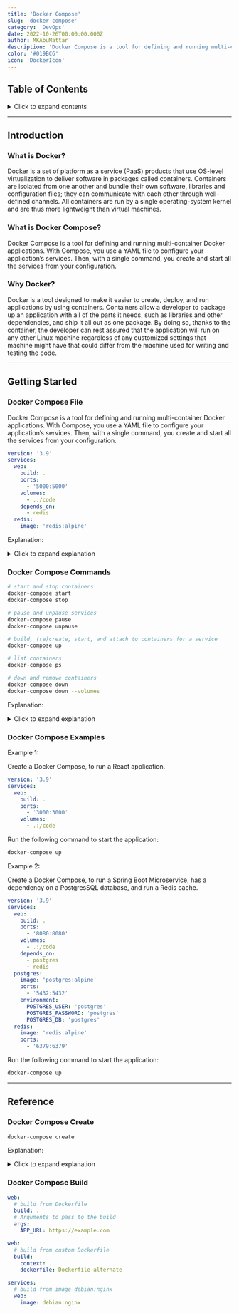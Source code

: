 ```yaml
---
title: 'Docker Compose'
slug: 'docker-compose'
category: 'DevOps'
date: 2022-10-26T00:00:00.000Z
author: MKAbuMattar
description: 'Docker Compose is a tool for defining and running multi-container Docker applications. With Compose, you use a YAML file to configure your application’s services. Then, with a single command, you create and start all the services from your configuration.'
color: '#019BC6'
icon: 'DockerIcon'
---
```


## Table of Contents

<details>

<summary>Click to expand contents</summary>

- [Introduction](#introduction)
  - [What is Docker?](#what-is-docker)
  - [What is Docker Compose?](#what-is-docker-compose)
  - [Why Docker?](#why-docker)
- [Getting Started](#getting-started)
  - [Docker Compose File](#docker-compose-file)
  - [Docker Compose Commands](#docker-compose-commands)
  - [Docker Compose Examples](#docker-compose-examples)
- [Reference](#reference)
  - [Docker Compose Create](#docker-compose-create)
  - [Docker Compose Build](#docker-compose-build)
  - [Docker Compose Ports](#docker-compose-ports)
  - [Docker Compose Environment variables](#docker-compose-environment-variables)
  - [Docker Compose Dependencies](#docker-compose-dependencies)
- [Advanced features](#advanced-features)
  - [Docker Compose User](#docker-compose-user)
  - [Docker Compose Labels](#docker-compose-labels)
  - [Docker Compose Volumes](#docker-compose-volumes)
  - [Docker Compose Devices](#docker-compose-devices)
  - [Docker Compose Capabilities](#docker-compose-capabilities)
  - [Docker Compose Hosts](#docker-compose-hosts)
  - [Docker Compose Network](#docker-compose-network)
  - [Docker Compose External network](#docker-compose-external-network)
  - [Docker Compose DNS servers](#docker-compose-dns-servers)
  - [Docker Compose External links](#docker-compose-external-links)

</details>

---

## Introduction

<div class="cheat__container-content">

### What is Docker?

Docker is a set of platform as a service (PaaS) products that use OS-level virtualization to deliver software in packages called containers. Containers are isolated from one another and bundle their own software, libraries and configuration files; they can communicate with each other through well-defined channels. All containers are run by a single operating-system kernel and are thus more lightweight than virtual machines.

</div>

<div class="cheat__container-content">

### What is Docker Compose?

Docker Compose is a tool for defining and running multi-container Docker applications. With Compose, you use a YAML file to configure your application’s services. Then, with a single command, you create and start all the services from your configuration.

</div>

<div class="cheat__container-content">

### Why Docker?

Docker is a tool designed to make it easier to create, deploy, and run applications by using containers. Containers allow a developer to package up an application with all of the parts it needs, such as libraries and other dependencies, and ship it all out as one package. By doing so, thanks to the container, the developer can rest assured that the application will run on any other Linux machine regardless of any customized settings that machine might have that could differ from the machine used for writing and testing the code.

</div>

---

## Getting Started

<div class="cheat__container-content">

### Docker Compose File

Docker Compose is a tool for defining and running multi-container Docker applications. With Compose, you use a YAML file to configure your application’s services. Then, with a single command, you create and start all the services from your configuration.

```yaml
version: '3.9'
services:
  web:
    build: .
    ports:
      - '5000:5000'
    volumes:
      - .:/code
    depends_on:
      - redis
  redis:
    image: 'redis:alpine'
```

Explanation:

<details>

<summary>Click to expand explanation</summary>

- `version` - The version of the Compose file format being used. This is a required field.
- `services` - The services that make up your app. This is a required field.
- `web` - The name of the service. This is a required field.
- `build` - The build path for the service. This is a required field.
- `ports` - The port mapping for the service. This is a required field.
- `volumes` - The volume mapping for the service. This is a required field.
- `depends_on` - The service dependencies for the service. This is a required field.
- `redis` - The name of the service. This is a required field.
- `image` - The image name for the service. This is a required field.

</details>

</div>

<div class="cheat__container-content">

### Docker Compose Commands

```bash
# start and stop containers
docker-compose start
docker-compose stop

# pause and unpause services
docker-compose pause
docker-compose unpause

# build, (re)create, start, and attach to containers for a service
docker-compose up

# list containers
docker-compose ps

# down and remove containers
docker-compose down
docker-compose down --volumes

```

Explanation:

<details>

<summary>Click to expand explanation</summary>

- `docker-compose start` - Start services.
- `docker-compose stop` - Stop services.
- `docker-compose pause` - Pause services.
- `docker-compose unpause` - Unpause services.
- `docker-compose up` - Build, (re)create, start, and attach to containers for a service.
- `docker-compose ps` - List containers.
- `docker-compose down` - Stop and remove containers, networks, images, and volumes.
- `docker-compose down --volumes` - Stop and remove containers, networks, images, and volumes.

</details>

</div>

<div class="cheat__container-content">

### Docker Compose Examples

Example 1:

Create a Docker Compose, to run a React application.

```yaml
version: '3.9'
services:
  web:
    build: .
    ports:
      - '3000:3000'
    volumes:
      - .:/code
```

Run the following command to start the application:

```bash
docker-compose up
```

Example 2:

Create a Docker Compose, to run a Spring Boot Microservice, has a dependency on a PostgresSQL database, and run a Redis cache.

```yaml
version: '3.9'
services:
  web:
    build: .
    ports:
      - '8080:8080'
    volumes:
      - .:/code
    depends_on:
      - postgres
      - redis
  postgres:
    image: 'postgres:alpine'
    ports:
      - '5432:5432'
    environment:
      POSTGRES_USER: 'postgres'
      POSTGRES_PASSWORD: 'postgres'
      POSTGRES_DB: 'postgres'
  redis:
    image: 'redis:alpine'
    ports:
      - '6379:6379'
```

Run the following command to start the application:

```bash
docker-compose up
```

</div>

---

## Reference

<div class="cheat__container-content">

### Docker Compose Create

```bash
docker-compose create
```

Explanation:

<details>

<summary>Click to expand explanation</summary>

- `docker-compose create` - Create containers for a service.

</details>

</div>

<div class="cheat__container-content">

### Docker Compose Build

```yaml
web:
  # build from Dockerfile
  build: .
  # Arguments to pass to the build
  args:
    APP_URL: https://example.com
```

```yaml
web:
  # build from custom Dockerfile
  build:
    context: .
    dockerfile: Dockerfile-alternate
```

```yaml
services:
  # build from image debian:nginx
  web:
    image: debian:nginx
```
